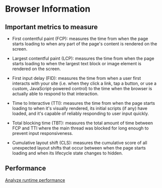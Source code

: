
# Browser Information

## Important metrics to measure

- First contentful paint (FCP): measures the time from when the page starts loading to when any part of the page's content is rendered on the screen.

- Largest contentful paint (LCP): measures the time from when the page starts loading to when the largest text block or image element is rendered on the screen.

- First input delay (FID): measures the time from when a user first interacts with your site (i.e. when they click a link, tap a button, or use a custom, JavaScript-powered control) to the time when the browser is actually able to respond to that interaction.

- Time to Interactive (TTI): measures the time from when the page starts loading to when it's visually rendered, its initial scripts (if any) have loaded, and it's capable of reliably responding to user input quickly.

- Total blocking time (TBT): measures the total amount of time between FCP and TTI where the main thread was blocked for long enough to prevent input responsiveness.

- Cumulative layout shift (CLS): measures the cumulative score of all unexpected layout shifts that occur between when the page starts loading and when its lifecycle state changes to hidden.

## Performance

[Analyze runtime performance](https://developer.chrome.com/docs/devtools/evaluate-performance/)
